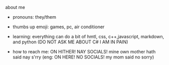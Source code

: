 about me
  
  - pronouns: they/them
  
  - thumbs up emoji: games, pc, air conditioner

  - learning: everything
  can do a bit of hmtl, css, c++,javascript, markdown, and python (DO NOT ASK ME ABOUT C# I AM IN PAIN)

  - how to reach me: ON HITHER! NAY SOCIALS! mine own mother hath said nay s'rry
  (eng: ON HERE! NO SOCIALS! my mom said no sorry)


<!---
inkiput/inkiput is a ✨ special ✨ repository because its `README.md` (this file) appears on your GitHub profile.
You can click the Preview link to take a look at your changes.
--->
